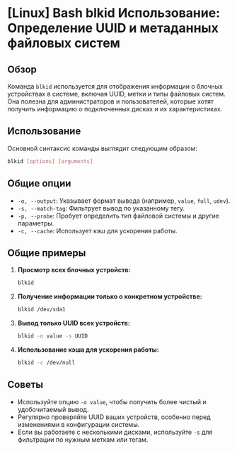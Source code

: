 # [Linux] Bash blkid Использование: Определение UUID и метаданных файловых систем

## Обзор
Команда `blkid` используется для отображения информации о блочных устройствах в системе, включая UUID, метки и типы файловых систем. Она полезна для администраторов и пользователей, которые хотят получить информацию о подключенных дисках и их характеристиках.

## Использование
Основной синтаксис команды выглядит следующим образом:

```bash
blkid [options] [arguments]
```

## Общие опции
- `-o, --output`: Указывает формат вывода (например, `value`, `full`, `udev`).
- `-s, --match-tag`: Фильтрует вывод по указанному тегу.
- `-p, --probe`: Пробует определить тип файловой системы и другие параметры.
- `-c, --cache`: Использует кэш для ускорения работы.

## Общие примеры
1. **Просмотр всех блочных устройств:**
   ```bash
   blkid
   ```

2. **Получение информации только о конкретном устройстве:**
   ```bash
   blkid /dev/sda1
   ```

3. **Вывод только UUID всех устройств:**
   ```bash
   blkid -o value -s UUID
   ```

4. **Использование кэша для ускорения работы:**
   ```bash
   blkid -c /dev/null
   ```

## Советы
- Используйте опцию `-o value`, чтобы получить более чистый и удобочитаемый вывод.
- Регулярно проверяйте UUID ваших устройств, особенно перед изменениями в конфигурации системы.
- Если вы работаете с несколькими дисками, используйте `-s` для фильтрации по нужным меткам или тегам.